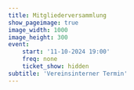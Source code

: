 ```yaml
---
title: Mitgliederversammlung
show_pageimage: true
image_width: 1000
image_height: 300
event:
    start: '11-10-2024 19:00'
    freq: none
    ticket_show: hidden
subtitle: 'Vereinsinterner Termin'
---
```


